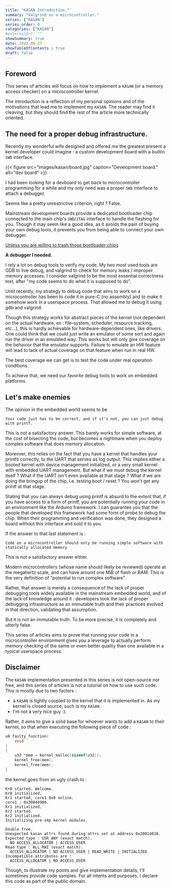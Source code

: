 ```yaml
---
title: "KASAN Introduction."
summary: "Valgrind on a microcontroller."
series: ["KASAN"]
series_order: 0
categories: ["KASAN"]
#externalUrl: ""
showSummary: true
date: 2023-09-27
showTableOfContents : true
draft: false
---
```


## Foreword

This series of articles will focus on how to implement a `KASAN` (or a memory access checker) on a microcontroller kernel.

The introduction is a reflection of my personal opinions and of the motivations that lead me to implement my `KASAN`.
The reader may find it cleaving, but they should find the rest of the article more technically oriented.

## The need for a proper debug infrastructure.

Recently my wonderful wife designed and offered me the greatest present a kernel developer could imagine : a custom development board with a builtin `SWD` interface.

{{< figure
    src="images/kasan/board.jpg"
    caption="Development board."
    alt="dev board"
    >}}

I had been looking for a devboard to get back to microcontroller programming for a while and my only need was a proper `SWD` interface to attach a debugger.

Seems like a pretty unrestrictive criterion, right ? False.

Mainstream development boards provide a dedicated bootloader chip connected to the main chip's `SWD`/`JTAG` interface to handle the flashing for you.
Though it may seem like a good idea, as it avoids the pain of buying your own debug tools, it prevents you from being able to connect your own debugger.

[Unless you are willing to trash those bootloader chips](https://mcuoneclipse.com/2017/04/29/modifying-the-teensy-3-5-and-3-6-for-arm-swd-debugging/)

**A debugger I needed.**

I rely a lot on debug tools to verify my code. My two most used tools are GDB to live debug, and valgrind to check for memory leaks / improper memory accesses.
I consider valgrind to be the most essential correctness test, after "my code seems to do what it is supposed to do".

Until recently, my strategy to debug code that aims to work on a microcontroller has been to code it in pure-C (no assembly) and to make it somehow work in a userspace process.
That allowed me to debug it using gdb and valgrind.

Though this strategy works for abstract pieces of the kernel (not dependent on the actual hardware, ex : file-system, scheduler, resource tracking, etc...), this is hardly achievable for hardware-dependent ones, like drivers.
One could think that we could just write an emulator of some sort and again run the driver in an emulated way.
This works but will only give coverage on the behavior that the emulator supports. Failure to emulate an HW feature will lead to lack of actual coverage on that feature when run in real HW. 

The best coverage we can get is to test the code under real operation conditions.

To achieve that, we need our favorite debug tools to work on embedded platforms.

## Let's make enemies

The opinion in the embedded world seems to be

```Your code just has to be correct, and if it's not, you can just debug with printf.```

This is not a satisfactory answer.
This barely works for simple software, at the cost of bisecting the code, but becomes a nightmare when you deploy complex software that does memory allocation.

Moreover, this relies on the fact that you have a kernel that handles your printfs correctly, to the UART that serves as log output.
This implies either a booted kernel with device management initialized, or a very small kernel with embedded UART management.
But what if we must debug the kernel itself ? What if the UART isn't even available at that stage ?
What if we are doing the bringup of the chip, i.e. testing boot / reset ? You won't get any printf at that stage.

Stating that you can always debug using printf is absurd to the extent that, if you have access to a form of printf, you are potentially running your code in an environment like the Arduino framework.
I can guarantee you that the people that developed this framework had some form of probe to debug the chip.
When their programming and verification was done, they designed a board without this interface and sold it to you.

If the answer to that last statement is :

```Code on a microcontroller should only be running simple software with statically allocated memory```

This is not a satisfactory answer either. 

Modern microcontrollers (whose name should likely be reviewed) operate at the megahertz scale, and can have around one MiB of flash or RAM.
This is the very definition of "potential to run complex software".

Rather, that answer is merely a consequence of the lack of proper debugging tools widely available in the mainstream embedded world, and of the lack of knowledge around it : developers took the lack of proper debugging infrastructure as an immutable truth and their practices evolved in that direction, validating that assumption.

But it is not an immutable truth.
To be more precise, it is completely and utterly false.

This series of articles aims to prove that running your code in a microcontroller environment gives you a leverage to actually perform memory checking of the same or even better quality than one available in a typical userspace process.

## Disclaimer 

The `KASAN` implementation presented in this series is not open-source nor free, and this series of articles is not a tutorial on how to use such code.
This is mostly due to two factors :
- a `KASAN` is tightly coupled to the kernel that it is implemented in. As my kernel is closed source, such is my `KASAN`.
- I'm not a very nice guy :).

Rather, it aims to give a solid base for whoever wants to add a `KASAN` to their kernel, so that when executing the following piece of code :

```C
u8 faulty_function(                                 
    void                                          
)
{                                               
    u32 *mem = kernel_malloc(sizeof(u32));             
    kernel_free(mem);
    kernel_free(mem);
}

```

the kernel goes from an ugly crash to :


```
Kr0 started. Welcome.
Kr0 initialized.
Kr1 started, core1 0x0 online.
core1 : 0x30044900.
Kr1 initialized.
Kr2 started.
Kr2 initialized.
Initializing pre-smp kernel modules.

Double free.
Unexpected kasan attrs found during attrs set at address 0x20014038.
Expected type : USR_ANY (exact match).
  NO ACCESS_ALLOCATOR | ACCESS_USER
Read type : ALL_RWI (exact match).
  ACCESS_ALLOCATOR | NO ACCESS_USER | READ_WRITE | INITIALIZED
Incompatible attributes are :
  ACCESS_ALLOCATOR | NO ACCESS_USER
```

Though, to illustrate my points and give implementation details, I'll sometimes provide code samples.
For all intents and purposes, I declare this code as part of the public domain.
